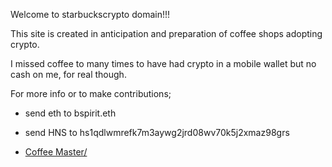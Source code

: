 Welcome to starbuckscrypto domain!!!

This site is created in anticipation and preparation of coffee shops adopting crypto.

I missed coffee to many times to have had crypto in a mobile wallet but no cash on me, for real though.

For more info or to make contributions;

- send eth to bspirit.eth 
- send HNS to hs1qdlwmrefk7m3aywg2jrd08wv70k5j2xmaz98grs

- [Coffee Master/](https://innerinetcompany.coffeemaster.hns.to/)


